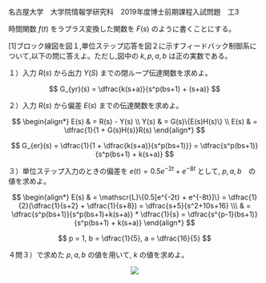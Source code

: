 名古屋大学　大学院情報学研究科　2019年度博士前期課程入試問題　工3

時間関数 $f(t)$ をラプラス変換した関数を $F(s)$ のように書くことにする。

\[1]ブロック線図を図１,単位ステップ応答を図２に示すフィードバック制御系について,以下の問に答えよ。ただし,図中の $k,p,a,b$ は正の実数である。

１）入力 $R(s)$ から出力 $Y(S)$ までの閉ループ伝達関数を求めよ。

$$
    G_{yr}(s) = \dfrac{k(s+a)}{s^p(bs+1) + (s+a)}
$$

２）入力 $R(s)$ から偏差 $E(s)$ までの伝達関数を求めよ。

$$
    \begin{align*}
        E(s) & = R(s) - Y(s) \\
        Y(s) & = G(s)\{E(s)H(s)\} \\
        E(s) & = \dfrac{1}{1 + G(s)H(s)}R(s) 
    \end{align*}
$$

$$
    G_{er}(s) = \dfrac{1}{1 + \dfrac{k(s+a)}{s^p(bs+1)}} = \dfrac{s^p(bs+1)}{s^p(bs+1) + k(s+a)}
$$

３）単位ステップ入力のときの偏差を $e(t) = 0.5{e^{-2t} + e^{-8t}}$ として, $p, a, b$　の値を求めよ。

$$
    \begin{align*}
        E(s) & = \mathscr{L}\{0.5[e^{-2t} + e^{-8t}]\} = \dfrac{1}{2}(\dfrac{1}{s+2} + \dfrac{1}{s+8}) = \dfrac{s+5}{s^2+10s+16} \\\ & = \dfrac{s^p(bs+1)}{s^p(bs+1)+k(s+a)} * \dfrac{1}{s} = \dfrac{s^{p-1}(bs+1)}{s^p(bs+1) + k(s+a)}
    \end{align*}
$$

$$
    p = 1, b = \dfrac{1}{5}, a = \dfrac{16}{5}
$$

４問３）で求めた $p, a, b$ の値を用いて, $k$ の値を求めよ。

<p align="center">
    <img src="https://gcdnb.pbrd.co/images/pXqU32rRMqz7.png?o=1"/>
</p>
